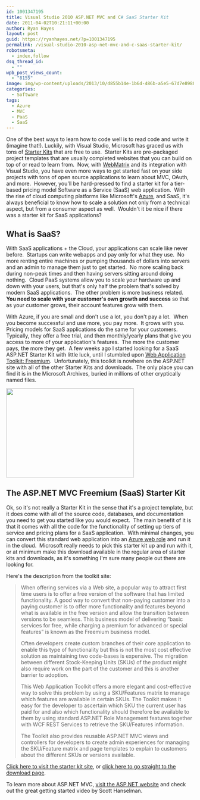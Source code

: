 ```yaml
---
id: 1001347195
title: Visual Studio 2010 ASP.NET MVC and C# SaaS Starter Kit
date: 2011-04-02T10:21:11+00:00
author: Ryan Hayes
layout: post
guid: https://ryanhayes.net/?p=1001347195
permalink: /visual-studio-2010-asp-net-mvc-and-c-saas-starter-kit/
robotsmeta:
  - index,follow
dsq_thread_id:
  - ""
wpb_post_views_count:
  - "8155"
image: img/wp-content/uploads/2013/10/d855b14e-1b6d-486b-a5e5-67d7e898859c1_etugnj.png
categories:
  - Software
tags:
  - Azure
  - MVC
  - PaaS
  - SaaS
---
```

One of the best ways to learn how to code well is to read code and write it (imagine that!). Luckily, with Visual Studio, Microsoft has graced us with tons of [Starter Kits](https://msdn.microsoft.com/en-us/magazine/cc164097.aspx) that are free to use.  Starter Kits are pre-packaged project templates that are usually completed websites that you can build on top of or read to learn from.  Now, with [WebMatrix](https://www.microsoft.com/web/webmatrix/) and its integration with Visual Studio, you have even more ways to get started fast on your side projects with tons of open source applications to learn about MVC, OAuth, and more.  However, you'll be hard-pressed to find a starter kit for a tier-based pricing model Software as a Service (SaaS) web application.  With the rise of cloud computing platforms like Microsoft's [Azure](https://windows.azure.com/), and SaaS, it's always beneficial to know how to scale a solution not only from a technical aspect, but from a consumer aspect as well.  Wouldn't it be nice if there was a starter kit for SaaS applications?<!--more-->

## What is SaaS?

With SaaS applications + the Cloud, your applications can scale like never before.  Startups can write webapps and pay only for what they use.  No more renting entire machines or pumping thousands of dollars into servers and an admin to manage them just to get started.  No more scaling back during non-peak times and then having servers sitting around doing nothing.  Cloud PaaS systems allow you to scale your hardware up and down with your users, but that's only half the problem that's solved by modern SaaS applications.  The other problem is more business related.  **You need to scale with your customer's own growth and success** so that as your customer grows, their account features grow with them.

With Azure, if you are small and don't use a lot, you don't pay a lot.  When you become successful and use more, you pay more.  It grows with you.  Pricing models for SaaS applications do the same for your customers.  Typically, they offer a free trial, and then monthly/yearly plans that give you access to more of your application's features.  The more the customer pays, the more they get.  A few weeks ago I started looking for a SaaS ASP.NET Starter Kit with little luck, until I stumbled upon [Web Application Toolkit: Freemium](https://archive.msdn.microsoft.com/WATFreemium).  Unfortunately, this toolkit is nowhere on the ASP.NET site with all of the other Starter Kits and downloads.  The only place you can find it is in the Microsoft Archives, buried in millions of other cryptically named files.

[<img class="alignright size-full wp-image-1001347198" title="d855b14e-1b6d-486b-a5e5-67d7e898859c[1]" src="https://ryanhayes.wpengine.comimg/wp-content/uploads/2013/10/d855b14e-1b6d-486b-a5e5-67d7e898859c1_etugnj.png" alt="" width="343" height="240" />](https://ryanhayes.wpengine.comimg/wp-content/uploads/2013/10/d855b14e-1b6d-486b-a5e5-67d7e898859c1_etugnj.png)

## The ASP.NET MVC Freemium (SaaS) Starter Kit

Ok, so it's not really a Starter Kit in the sense that it's a project template, but it does come with all of the source code, databases, and documentation you need to get you started like you would expect.  The main benefit of it is that it comes with all the code for the functionality of setting up tiers of service and pricing plans for a SaaS application.  With minimal changes, you can convert this standard web application into an [Azure web role](https://msdn.microsoft.com/en-us/library/gg432976.aspx) and run it in the cloud.  Microsoft really needs to pick this starter kit up and run with it, or at minimum make this download available in the regular area of starter kits and downloads, as it's something I'm sure many people out there are looking for.

Here's the description from the toolkit site:

> When offering services via a Web site, a popular way to attract first time users is to offer a free version of the software that has limited functionality. A good way to convert that non-paying customer into a paying customer is to offer more functionality and features beyond what is available in the free version and allow the transition between versions to be seamless. This business model of delivering “basic services for free, while charging a premium for advanced or special features” is known as the Freemium business model.
> 
> Often developers create custom branches of their core application to enable this type of functionality but this is not the most cost effective solution as maintaining two code-bases is expensive. The migration between different Stock-Keeping Units (SKUs) of the product might also require work on the part of the customer and this is another barrier to adoption.
> 
> This Web Application Toolkit offers a more elegant and cost-effective way to solve this problem by using a SKU/Features matrix to manage which features are available in certain SKUs. The Toolkit makes it easy for the developer to ascertain which SKU the current user has paid for and also which functionality should therefore be available to them by using standard ASP.NET Role Management features together with WCF REST Services to retrieve the SKU/Features information.
> 
> The Toolkit also provides reusable ASP.NET MVC views and controllers for developers to create admin experiences for managing the SKU/Feature matrix and page templates to explain to customers about the different SKUs or versions available.

[Click here to visit the starter kit site](https://archive.msdn.microsoft.com/WATFreemium), or [click here to go straight to the download page](https://archive.msdn.microsoft.com/WATFreemium/Release/ProjectReleases.aspx?ReleaseId=4629).

To learn more about ASP.NET MVC, [visit the ASP.NET website](https://www.asp.net/mvc) and check out the great getting started video by Scott Hanselman.